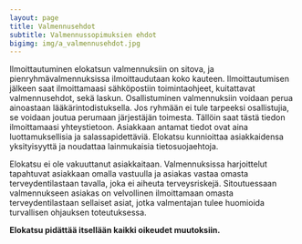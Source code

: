 ```yaml
---
layout: page
title: Valmennusehdot
subtitle: Valmennussopimuksien ehdot
bigimg: img/a_valmennusehdot.jpg
---
```


Ilmoittautuminen elokatsun valmennuksiin on sitova, ja pienryhmävalmennuksissa ilmoittaudutaan koko kauteen. Ilmoittautumisen jälkeen saat ilmoittamaasi sähköpostiin toimintaohjeet, kuitattavat valmennusehdot, sekä laskun. Osallistuminen valmennuksiin voidaan perua ainoastaan lääkärintodistuksella. Jos ryhmään ei tule tarpeeksi osallistujia, se voidaan joutua perumaan järjestäjän toimesta. Tällöin saat tästä tiedon ilmoittamaasi yhteystietoon. Asiakkaan antamat tiedot ovat aina luottamuksellisia ja salassapidettäviä. Elokatsu kunnioittaa asiakkaidensa yksityisyyttä ja noudattaa lainmukaisia tietosuojaehtoja.

Elokatsu ei ole vakuuttanut asiakkaitaan. Valmennuksissa harjoittelut tapahtuvat asiakkaan omalla vastuulla ja asiakas vastaa omasta terveydentilastaan tavalla, joka ei aiheuta terveysriskejä. Sitoutuessaan valmennukseen asiakas on velvollinen ilmoittamaan omasta terveydentilastaan sellaiset asiat, jotka valmentajan tulee huomioida turvallisen ohjauksen toteutuksessa.

**Elokatsu pidättää itsellään kaikki oikeudet muutoksiin.**